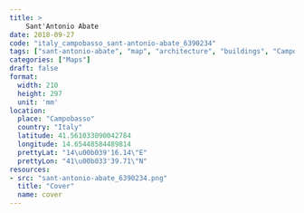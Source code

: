 ```yaml
---
title: > 
    Sant'Antonio Abate
date: 2018-09-27
code: "italy_campobasso_sant-antonio-abate_6390234"
tags: ["sant-antonio-abate", "map", "architecture", "buildings", "Campobasso", "Italy"]
categories: ["Maps"]
draft: false
format:
  width: 210
  height: 297
  unit: 'mm'
location:
  place: "Campobasso"
  country: "Italy"
  latitude: 41.561033090042784
  longitude: 14.65448584489814
  prettyLat: "14\u00b039'16.14\"E"
  prettyLon: "41\u00b033'39.71\"N"
resources:
- src: "sant-antonio-abate_6390234.png"
  title: "Cover"
  name: cover
---
```

